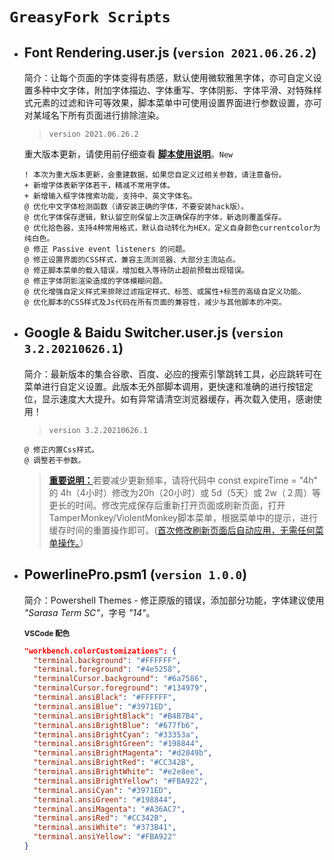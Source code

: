 # `GreasyFork Scripts`

- ## **Font Rendering.user.js** (`version 2021.06.26.2`)

  简介：让每个页面的字体变得有质感，默认使用微软雅黑字体，亦可自定义设置多种中文字体，附加字体描边、字体重写、字体阴影、字体平滑、对特殊样式元素的过滤和许可等效果，脚本菜单中可使用设置界面进行参数设置，亦可对某域名下所有页面进行排除渲染。

  > `version 2021.06.26.2`

  重大版本更新，请使用前仔细查看 [**脚本使用说明**](https://openuserjs.org/scripts/t3xtf0rm4tgmail.com/%E5%AD%97%E4%BD%93%E6%B8%B2%E6%9F%93%EF%BC%88%E8%87%AA%E7%94%A8%E8%84%9A%E6%9C%AC%EF%BC%89)。```New```

  ```text
  ! 本次为重大版本更新，会重建数据，如果您自定义过相关参数，请注意备份。
  + 新增字体表新字体若干，精减不常用字体。
  + 新增输入框字体搜索功能，支持中、英文字体名。
  @ 优化中文字体检测函数（请安装正确的字体，不要安装hack版）。
  @ 优化字体保存逻辑，默认留空则保留上次正确保存的字体，新选则覆盖保存。
  @ 优化拾色器，支持4种常用格式，默认自动转化为HEX，定义自身颜色currentcolor为纯白色。
  @ 修正 Passive event listeners 的问题。
  @ 修正设置界面的CSS样式，兼容主流浏览器、大部分主流站点。
  @ 修正脚本菜单的载入错误，增加载入等待防止超前预载出现错误。
  @ 修正字体阴影渲染造成的字体模糊问题。
  @ 优化增强自定义样式来排除过滤指定样式、标签、或属性+标签的高级自定义功能。
  @ 优化脚本的CSS样式及Js代码在所有页面的兼容性，减少与其他脚本的冲突。
  ```

- ## **Google & Baidu Switcher.user.js** (`version 3.2.20210626.1`)

  简介：最新版本的集合谷歌、百度、必应的搜索引擎跳转工具，必应跳转可在菜单进行自定义设置。此版本无外部脚本调用，更快速和准确的进行按钮定位，显示速度大大提升。如有异常请清空浏览器缓存，再次载入使用，感谢使用！

  > `version 3.2.20210626.1`

  ```text
  @ 修正内置Css样式。
  @ 调整若干参数。
  ```

  > [**重要说明：**](#)若要减少更新频率，请将代码中 const expireTime = "4h" 的 4h（4小时）修改为20h（20小时）或 5d（5天）或 2w（２周）等更长的时间。修改完成保存后重新打开页面或刷新页面，打开TamperMonkey/ViolentMonkey脚本菜单，根据菜单中的提示，进行缓存时间的重置操作即可。([首次修改刷新页面后自动应用，无需任何菜单操作。](#)）

- ## **PowerlinePro.psm1** (`version 1.0.0`)

  简介：Powershell Themes - 修正原版的错误，添加部分功能，字体建议使用 *"Sarasa Term SC"*，字号 *"14"*。

  <sub>**VSCode 配色**</sub>

    ```json
    "workbench.colorCustomizations": {
      "terminal.background": "#FFFFFF",
      "terminal.foreground": "#4e5258",
      "terminalCursor.background": "#6a7586",
      "terminalCursor.foreground": "#134979",
      "terminal.ansiBlack": "#FFFFFF",
      "terminal.ansiBlue": "#3971ED",
      "terminal.ansiBrightBlack": "#B4B7B4",
      "terminal.ansiBrightBlue": "#677fb6",
      "terminal.ansiBrightCyan": "#33353a",
      "terminal.ansiBrightGreen": "#198844",
      "terminal.ansiBrightMagenta": "#d2049b",
      "terminal.ansiBrightRed": "#CC342B",
      "terminal.ansiBrightWhite": "#e2e8ee",
      "terminal.ansiBrightYellow": "#FBA922",
      "terminal.ansiCyan": "#3971ED",
      "terminal.ansiGreen": "#198844",
      "terminal.ansiMagenta": "#A36AC7",
      "terminal.ansiRed": "#CC342B",
      "terminal.ansiWhite": "#373B41",
      "terminal.ansiYellow": "#FBA922"
    }
    ```
